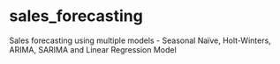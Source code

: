 # sales_forecasting
Sales forecasting using multiple models - Seasonal Naïve, Holt-Winters, ARIMA, SARIMA and Linear Regression Model
